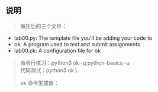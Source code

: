 ## 说明

> 解压后的三个文件： 
- lab00.py: The template file you'll be adding your code to
- ok: A program used to test and submit assignments
- lab00.ok: A configuration file for ok

> 命令行练习：python3 ok -q python-basics -u \
> 代码测试：python3 ok \
> 
> ok 命令生成器：




